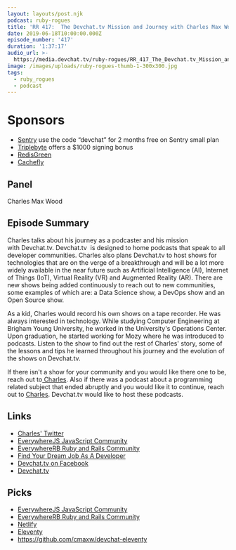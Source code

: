 ```yaml
---
layout: layouts/post.njk
podcast: ruby-rogues
title: 'RR 417:  The Devchat.tv Mission and Journey with Charles Max Wood'
date: 2019-06-18T10:00:00.000Z
episode_number: '417'
duration: '1:37:17'
audio_url: >-
  https://media.devchat.tv/ruby-rogues/RR_417_The_Devchat.tv_Mission_and_Journey_with_Charles_Max_Wood.mp3
image: /images/uploads/ruby-rogues-thumb-1-300x300.jpg
tags:
  - ruby_rogues
  - podcast
---
```

# Sponsors

* [Sentry](https://sentry.io/welcome/) use the code “devchat” for 2 months free on Sentry small plan
* [Triplebyte](https://triplebyte.com/rogues) offers a $1000 signing bonus
* [RedisGreen](https://redisgreen.net/?utm_source=rubyrogues&utm_medium=podcast&utm_campaign=rubyrogues)
* [Cachefly](http://www.cachefly.com/)

## Panel

Charles Max Wood

## Episode Summary

Charles talks about his journey as a podcaster and his mission with Devchat.tv. Devchat.tv  is designed to home podcasts that speak to all developer communities. Charles also plans Devchat.tv to host shows for technologies that are on the verge of a breakthrough and will be a lot more widely available in the near future such as Artificial Intelligence (AI), Internet of Things (IoT), Virtual Reality (VR) and Augmented Reality (AR). There are new shows being added continuously to reach out to new communities, some examples of which are: a Data Science show, a DevOps show and an Open Source show.

As a kid, Charles would record his own shows on a tape recorder. He was always interested in technology. While studying Computer Engineering at Brigham Young University, he worked in the University's Operations Center. Upon graduation, he started working for Mozy where he was introduced to podcasts. Listen to the show to find out the rest of Charles' story, some of the lessons and tips he learned throughout his journey and the evolution of the shows on Devchat.tv.

If there isn't a show for your community and you would like there one to be, reach out to[ Charles](https://twitter.com/cmaxw). Also if there was a podcast about a programming related subject that ended abruptly and you would like it to continue, reach out to [Charles](https://twitter.com/cmaxw). Devchat.tv would like to host these podcasts.

## Links

* [Charles' Twitter](https://twitter.com/cmaxw)
* [EverywhereJS JavaScript Community](https://keepcurrentacademy.com/everywherejs/)
* [EverywhereRB Ruby and Rails Community](https://keepcurrentacademy.com/everywhererb/)
* [Find Your Dream Job As A Developer](https://devchat.tv/store/get-a-coder-job-ebook/)
* [Devchat.tv on Facebook](https://www.facebook.com/DevChattv)
* [Devchat.tv](https://devchat.tv/)

## Picks

* [EverywhereJS JavaScript Community](https://keepcurrentacademy.com/everywherejs/)
* [EverywhereRB Ruby and Rails Community](https://keepcurrentacademy.com/everywhererb/)
* [Netlify](https://www.netlify.com/)
* [Eleventy](https://www.11ty.io/)
* <https://github.com/cmaxw/devchat-eleventy>
